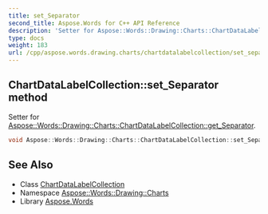 ```yaml
---
title: set_Separator
second_title: Aspose.Words for C++ API Reference
description: 'Setter for Aspose::Words::Drawing::Charts::ChartDataLabelCollection::get_Separator.'
type: docs
weight: 183
url: /cpp/aspose.words.drawing.charts/chartdatalabelcollection/set_separator/
---
```

## ChartDataLabelCollection::set_Separator method


Setter for [Aspose::Words::Drawing::Charts::ChartDataLabelCollection::get_Separator](../get_separator/).

```cpp
void Aspose::Words::Drawing::Charts::ChartDataLabelCollection::set_Separator(const System::String &value)
```

## See Also

* Class [ChartDataLabelCollection](../)
* Namespace [Aspose::Words::Drawing::Charts](../../)
* Library [Aspose.Words](../../../)

